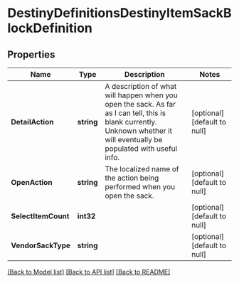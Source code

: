 # DestinyDefinitionsDestinyItemSackBlockDefinition

## Properties
Name | Type | Description | Notes
------------ | ------------- | ------------- | -------------
**DetailAction** | **string** | A description of what will happen when you open the sack. As far as I can tell, this is blank currently. Unknown whether it will eventually be populated with useful info. | [optional] [default to null]
**OpenAction** | **string** | The localized name of the action being performed when you open the sack. | [optional] [default to null]
**SelectItemCount** | **int32** |  | [optional] [default to null]
**VendorSackType** | **string** |  | [optional] [default to null]

[[Back to Model list]](../README.md#documentation-for-models) [[Back to API list]](../README.md#documentation-for-api-endpoints) [[Back to README]](../README.md)



